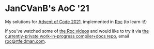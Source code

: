 # JanCVanB's AoC '21
My solutions for [Advent of Code 2021](https://adventofcode.com),
implemented in [Roc](https://roc-lang.org) (to learn it!)

If you've watched some of
[the Roc videos](https://roc-lang.org)
and would like to try it via
[the currently-private work-in-progress compiler+docs repo](https://github.com/rtfeldman/roc),
email [roc@rtfeldman.com](mailto:roc@rtfeldman.com).
